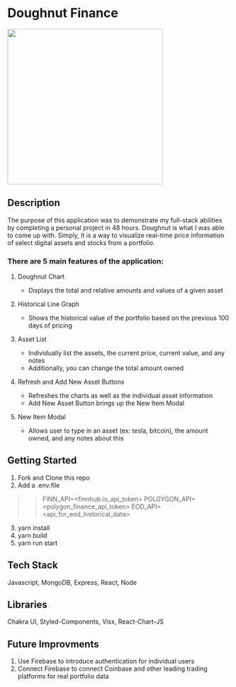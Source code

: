 # Doughnut Finance

<img src="https://media.giphy.com/media/UHPLDRjopUi04VtRjH/giphy.gif" width="auto" height="350" />


## Description

The purpose of this application was to demonstrate my full-stack abilities by completing a personal project in 48 hours. Doughnut is what I was able to come up with. Simply, it is a way to visualize real-time price information of select digital assets and stocks from a portfolio. 

### There are 5 main features of the application:

1. Doughnut Chart
   - Displays the total and relative amounts and values of a given asset

2. Historical Line Graph
   - Shows the historical value of the portfolio based on the previous 100 days of pricing

3. Asset List
   - Individually list the assets, the current price, current value, and any notes
   - Additionally, you can change the total amount owned

4. Refresh and Add New Asset Buttons
   - Refreshes the charts as well as the individual asset information
   - Add New Asset Button brings up the New Item Modal

5. New Item Modal
   - Allows user to type in an asset (ex: tesla, bitcoin), the amount owned, and any notes about this


## Getting Started

1. Fork and Clone this repo
2. Add a .env.file
>> FINN_API=<finnhub.io_api_token> 
>> POLGYGON_API=<polygon_finance_api_token>
>> EOD_API=<api_for_eod_historical_data>
3. yarn install
4. yarn build
5. yarn run start


## Tech Stack
Javascript, MongoDB, Express, React, Node
## Libraries
Chakra UI, Styled-Components, Visx, React-Chart-JS

## Future Improvments
1. Use Firebase to introduce authentication for individual users
2. Connect Firebase to connect Coinbase and other leading trading platforms for real portfolio data
